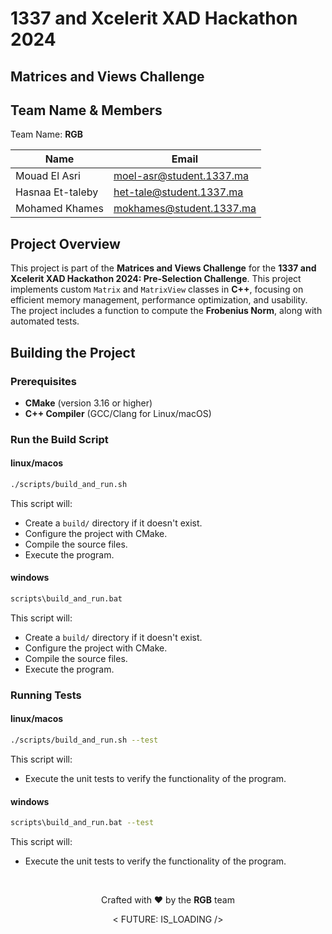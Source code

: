 # 1337 and Xcelerit XAD Hackathon 2024

## Matrices and Views Challenge

## Team Name & Members

Team Name: **RGB**

| Name              | Email                     |
|-------------------|---------------------------|
| Mouad El Asri     | moel-asr@student.1337.ma  |
| Hasnaa Et-taleby  | het-tale@student.1337.ma  |
| Mohamed Khames    | mokhames@student.1337.ma  |

## Project Overview
This project is part of the **Matrices and Views Challenge** for the **1337 and Xcelerit XAD Hackathon 2024: Pre-Selection Challenge**. This project implements custom `Matrix` and `MatrixView` classes in **C++**, focusing on efficient memory management, performance optimization, and usability. The project includes a function to compute the **Frobenius Norm**, along with automated tests.

## Building the Project

### Prerequisites

- **CMake** (version 3.16 or higher)
- **C++ Compiler** (GCC/Clang for Linux/macOS)

### Run the Build Script
#### linux/macos
```bash
./scripts/build_and_run.sh
```

This script will:

- Create a `build/` directory if it doesn't exist.
- Configure the project with CMake.
- Compile the source files.
- Execute the program.

#### windows
```bash
scripts\build_and_run.bat
```

This script will:

- Create a `build/` directory if it doesn't exist.
- Configure the project with CMake.
- Compile the source files.
- Execute the program.

### Running Tests
#### linux/macos
```bash
./scripts/build_and_run.sh --test
```

This script will:

- Execute the unit tests to verify the functionality of the program.


#### windows
```bash
scripts\build_and_run.bat --test
```

This script will:

- Execute the unit tests to verify the functionality of the program.

</br>
<div align="center">
  <p>Crafted with ❤️ by the <b>RGB</b> team</p>
  <p>< FUTURE: IS_LOADING /></p>
</div>